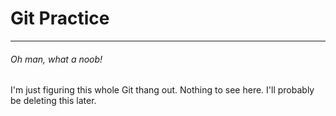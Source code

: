 # Git Practice

----

###### Oh man, what a noob!

I'm just figuring this whole Git thang out. Nothing to see here. I'll probably be deleting this later.
